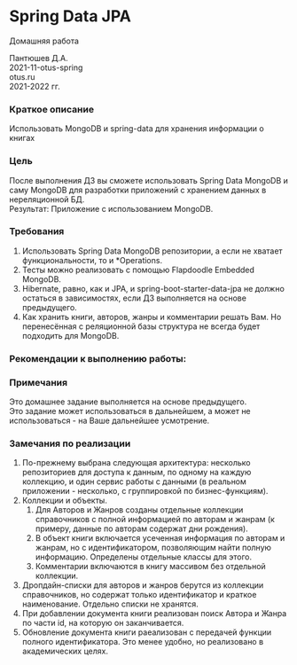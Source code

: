 # Spring Data JPA
Домашняя работа

Пантюшев Д.А.  
2021-11-otus-spring  
otus.ru  
2021-2022 гг.

### Краткое описание
Использовать MongoDB и spring-data для хранения информации о книгах

### Цель
После выполнения ДЗ вы сможете использовать Spring Data MongoDB и саму MongoDB для разработки приложений с хранением данных в нереляционной БД.  
Результат: Приложение с использованием MongoDB.  

### Требования
1. Использовать Spring Data MongoDB репозитории, а если не хватает функциональности, то и *Operations. 
2. Тесты можно реализовать с помощью Flapdoodle Embedded MongoDB.
3. Hibernate, равно, как и JPA, и spring-boot-starter-data-jpa не должно остаться в зависимостях, если ДЗ выполняется на основе предыдущего.
4. Как хранить книги, авторов, жанры и комментарии решать Вам. Но перенесённая с реляционной базы структура не всегда будет подходить для MongoDB.

### Рекомендации к выполнению работы:

### Примечания 
Это домашнее задание выполняется на основе предыдущего.  
Это задание может использоваться в дальнейшем, а может не использоваться - на Ваше дальнейшее усмотрение.

### Замечания по реализации
1. По-прежнему выбрана следующая архитектура: несколько репозиториев для доступа к данным, 
по одному на каждую коллекцию, и один сервис работы с данными (в реальном приложении - несколько, 
с группировкой по бизнес-функциям).
2. Коллекции и объекты.
   1. Для Авторов и Жанров созданы отдельные коллекции справочников с полной информацией по авторам и жанрам
      (к примеру, данные по авторам содержат дни рождения).
   2. В объект книги включается усеченная информация по авторам и жанрам, но с идентификатором, 
        позволяющим найти полную информацию. Определены отдельные классы для этого.
   3. Комментарии включаются в книгу массивом без отдельной коллекции.
3. Дропдайн-списки для авторов и жанров берутся из коллекции справочников, но содержат только идентификатор 
    и краткое наименование. Отдельно списки не хранятся.
4. При добавлении документа книги реализован поиск Автора и Жанра по части id, на которую он заканчивается.
5. Обновление документа книги раеализован с передачей функции полного идентификатора. Это менее удобно, но реализовано
    в академических целях.




